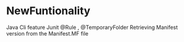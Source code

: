 # NewFuntionality

Java Cli feature
Junit @Rule , @TemporaryFolder
Retrieving Manifest version from the Manifest.MF file
